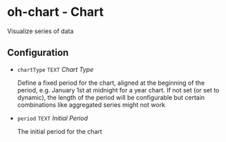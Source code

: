 # oh-chart - Chart

Visualize series of data

## Configuration


- `chartType` <small>TEXT</small> _Chart Type_

  Define a fixed period for the chart, aligned at the beginning of the period, e.g. January 1st at midnight for a year chart. If not set (or set to dynamic), the length of the period will be configurable but certain combinations like aggregated series might not work

- `period` <small>TEXT</small> _Initial Period_

  The initial period for the chart


